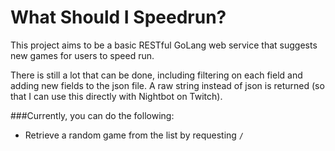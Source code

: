 What Should I Speedrun?
======================

This project aims to be a basic RESTful GoLang web service that suggests new games for users to speed run.

There is still a lot that can be done, including filtering on each field and adding new fields to the json file. A raw string instead of json is returned (so that I can use this directly with Nightbot on Twitch).


###Currently, you can do the following:

+ Retrieve a random game from the list by requesting `/`
